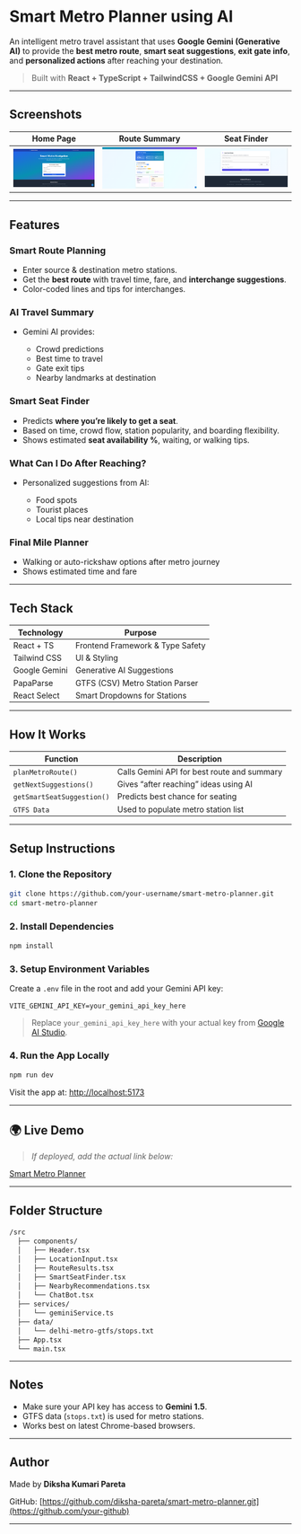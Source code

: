 #  Smart Metro Planner using AI

An intelligent metro travel assistant that uses **Google Gemini (Generative AI)** to provide the **best metro route**, **smart seat suggestions**, **exit gate info**, and **personalized actions** after reaching your destination.

>  Built with **React + TypeScript + TailwindCSS + Google Gemini API**

---

##  Screenshots

| Home Page                       | Route Summary                             | Seat Finder                                   |
| ------------------------------- | ----------------------------------------- | --------------------------------------------- |
| ![Home](./screenshots/home.png) | ![Route](./screenshots/route-summary.png) | ![Seat Finder](./screenshots/seat-finder.png) |

---

##  Features

###  Smart Route Planning

* Enter source & destination metro stations.
* Get the **best route** with travel time, fare, and **interchange suggestions**.
* Color-coded lines and tips for interchanges.

###  AI Travel Summary

* Gemini AI provides:

  * Crowd predictions
  * Best time to travel
  * Gate exit tips
  * Nearby landmarks at destination

###  Smart Seat Finder

* Predicts **where you’re likely to get a seat**.
* Based on time, crowd flow, station popularity, and boarding flexibility.
* Shows estimated **seat availability %**, waiting, or walking tips.

###  What Can I Do After Reaching?

* Personalized suggestions from AI:

  * Food spots
  * Tourist places
  * Local tips near destination

###  Final Mile Planner

* Walking or auto-rickshaw options after metro journey
* Shows estimated time and fare

---

##  Tech Stack

| Technology    | Purpose                          |
| ------------- | -------------------------------- |
| React + TS    | Frontend Framework & Type Safety |
| Tailwind CSS  | UI & Styling                     |
| Google Gemini | Generative AI Suggestions        |
| PapaParse     | GTFS (CSV) Metro Station Parser  |
| React Select  | Smart Dropdowns for Stations     |

---

##  How It Works

| Function                   | Description                                 |
| -------------------------- | ------------------------------------------- |
| `planMetroRoute()`         | Calls Gemini API for best route and summary |
| `getNextSuggestions()`     | Gives “after reaching” ideas using AI       |
| `getSmartSeatSuggestion()` | Predicts best chance for seating            |
| `GTFS Data`                | Used to populate metro station list         |

---

##  Setup Instructions

### 1. Clone the Repository

```bash
git clone https://github.com/your-username/smart-metro-planner.git
cd smart-metro-planner
```

### 2. Install Dependencies

```bash
npm install
```

### 3. Setup Environment Variables

Create a `.env` file in the root and add your Gemini API key:

```env
VITE_GEMINI_API_KEY=your_gemini_api_key_here
```

>  Replace `your_gemini_api_key_here` with your actual key from [Google AI Studio](https://makersuite.google.com/).

### 4. Run the App Locally

```bash
npm run dev
```

Visit the app at: [http://localhost:5173](http://localhost:5173)

---

## 🌍 Live Demo

>  *If deployed, add the actual link below:*

 [Smart Metro Planner](https://smart-metro-planner.netlify.app)

---

##  Folder Structure

```plaintext
/src
  ├── components/
  │   ├── Header.tsx
  │   ├── LocationInput.tsx
  │   ├── RouteResults.tsx
  │   ├── SmartSeatFinder.tsx
  │   ├── NearbyRecommendations.tsx
  │   └── ChatBot.tsx
  ├── services/
  │   └── geminiService.ts
  ├── data/
  │   └── delhi-metro-gtfs/stops.txt
  ├── App.tsx
  └── main.tsx
```

---

##  Notes

* Make sure your API key has access to **Gemini 1.5**.
* GTFS data (`stops.txt`) is used for metro stations.
* Works best on latest Chrome-based browsers.

---

##  Author

Made by **Diksha Kumari Pareta**

GitHub: [https://github.com/diksha-pareta/smart-metro-planner.git](https://github.com/your-github)

---
